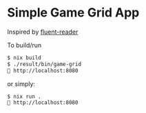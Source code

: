 # Simple Game Grid App

Inspired by [fluent-reader](https://github.com/yang991178/fluent-reader)

To build/run
```sh
$ nix build
$ ./result/bin/game-grid
🚀 http://localhost:8080
```
or simply:
```sh
$ nix run .
🚀 http://localhost:8080
```